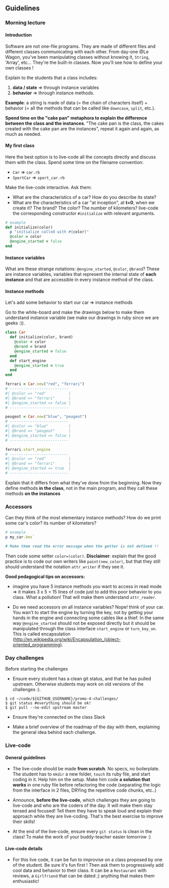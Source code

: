 ## Guidelines

### Morning lecture

#### Introduction

Software are not one-file programs. They are made of different files and different classes communicating with each other. From day-one @Le Wagon, you've been manipulating classes without knowing it, `String`, 'Array', etc... They're the built-in classes. Now you'll see how to define your own classes !


Explain to the students that a class includes:

1. **data / state** => through instance variables
2. **behavior**  => through instance methods. 

**Example**: a string is made of data (= the chain of characters itself) + behavior (= all the methods that can be called like `downcase`, `split`, etc.).

**Spend time on the "cake pan" metaphora to explain the difference between the class and the instances**. "The cake pan is the class, the cakes created with the cake pan are the instances", repeat it again and again, as much as needed.

#### My first class

Here the best option is to live-code all the concepts directly and discuss them with the class. Spend some time on the filename convention:

- `Car` => `car.rb`
- `SportCar` => `sport_car.rb`

Make the live-code interactive. Ask them:

- What are the characteristics of a car? How do you describe its state?
- What are the characteristics of a car "at inception", at **t=0**, when we create it? The brand? The color? The number of kilometers? live-code the corresponding constructor `#initialize` with relevant arguments.


```ruby
# example
def initialize(color)
  p "initialize called with #{color}"
  @color = color
  @engine_started = false
end
```

#### Instance variables

What are these strange notations: `@engine_started`, `@color`, `@brand`? These are instance variables, variables that represent the internal state of **each instance** and that are accessible in every instance method of the class.

#### Instance methods

Let's add some behavior to start our car => instance methods

Go to the white-board and make the drawings below to make them understand instance variable (we make our drawings in ruby since we are geeks :)).

```ruby
class Car
  def initialize(color, brand)
    @color = color
    @brand = brand
    @engine_started = false
  end
  def start_engine
    @engine_started = true
  end
end

ferrari = Car.new("red", "ferrari")
# --------------------------
#| @color => "red"          |
#| @brand => "ferrari"      |
#| @engine_started => false |
# --------------------------

peugeot = Car.new("blue", "peugeot")
# --------------------------
#| @color => "blue"         |
#| @brand => "peugeot"      |
#| @engine_started => false |
# --------------------------

ferrari.start_engine
# --------------------------
#| @color => "red"          |
#| @brand => "ferrari"      |
#| @engine_started => true  |
# --------------------------
```


Explain that it differs from what they've done from the beginning. Now they define methods **in the class**, not in the main program, and they call these methods **on the instances**

### Accessors

Can they think of the most elementary instance methods? How do we print some car's color? its number of kilometers?

```ruby
# example
p my_car.kms`

# Make them read the error message when the getter is not defined !!
```
Then code some setter `color=(color)`. **Disclaimer**: explain that the good practice is to code our own writers like `paint(new_color)`, but that they still should understand the notation `attr_writer` if they see it.

**Good pedagogical tips on accessors:**

- imagine you have 5 instance methods you want to access in read mode => it makes 3 x 5 = 15 lines of code just to add this poor behavior to you class. What a pollution! That will make them understand `attr_reader`.

- Do we need accessors on all instance variables? Nope! think of your car. You wan't to start the engine by turning the key, not by getting your hands in the engine and connecting some cables like a thief. In the same way `@engine_started` should not be exposed directly but it should be manipulated through the class interface `start_engine` or `turn_key_on`. This is called encapsulation (http://en.wikipedia.org/wiki/Encapsulation_(object-oriented_programming).

### Day challenges

Before starting the challenges

- Ensure every student has a clean git status, and that he has pulled upstream. Otherwise students may work on old versions of the challenges :).

```
$ cd ~/code/${GITHUB_USERNAME}/promo-4-challenges/
$ git status #everything should be ok!
$ git pull --no-edit upstream master
```

- Ensure they're connected on the class Slack

- Make a brief overview of the roadmap of the day with them, explaining the general idea behind each challenge.

### Live-code

#### General guidelines
- The live-code should be made **from scratch**. No specs, no boilerplate. The student has to `mkdir` a new folder, `touch` its ruby file, and start coding in it. Help him on the setup. Make him code **a solution that works** in one ruby file before refactoring the code (separating the logic from the interface in 2 files, DRYing the repetitive code chunks, etc..)

- Announce, **before the live-code**, which challenges they are going to live-code and who are the coders of the day. It will make them stay tensed and focused! Tell them they have to speak loud and explain their approach while they are live-coding. That's the best exercise to improve their skills!

- At the end of the live-code, ensure every `git status` is clean in the class! To make the work of your buddy-teacher easier tomorrow :)


#### Live-code details
- For this live code, it can be fun to improvise on a class proposed by one of the student. Be sure it's fun first ! Then ask them to progressively add cool data and behavior to their class. It can be a `Restaurant` with reviews, a `Girlfriend` that can be dated ;) anything that makes them enthusiastic!

